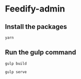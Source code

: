 # Feedify-admin
 
## Install the packages
```
yarn
```

## Run the gulp command
```
gulp build
```

```
gulp serve
```